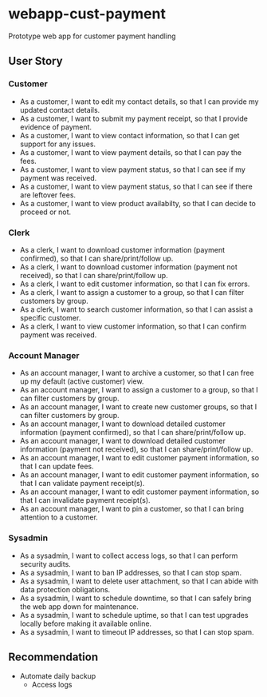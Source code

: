 # webapp-cust-payment

Prototype web app for customer payment handling

## User Story

### Customer

- As a customer, I want to edit my contact details, so that I can provide my updated contact details.
- As a customer, I want to submit my payment receipt, so that I provide evidence of payment.
- As a customer, I want to view contact information, so that I can get support for any issues.
- As a customer, I want to view payment details, so that I can pay the fees.
- As a customer, I want to view payment status, so that I can see if my payment was received.
- As a customer, I want to view payment status, so that I can see if there are leftover fees.
- As a customer, I want to view product availabilty, so that I can decide to proceed or not.

### Clerk

- As a clerk, I want to download customer information (payment confirmed), so that I can share/print/follow up.
- As a clerk, I want to download customer information (payment not received), so that I can share/print/follow up.
- As a clerk, I want to edit customer information, so that I can fix errors.
- As a clerk, I want to assign a customer to a group, so that I can filter customers by group.
- As a clerk, I want to search customer information, so that I can assist a specific customer.
- As a clerk, I want to view customer information, so that I can confirm payment was received.

### Account Manager

- As an account manager, I want to archive a customer, so that I can free up my default (active customer) view.
- As an account manager, I want to assign a customer to a group, so that I can filter customers by group.
- As an account manager, I want to create new customer groups, so that I can filter customers by group.
- As an account manager, I want to download detailed customer information (payment confirmed), so that I can share/print/follow up.
- As an account manager, I want to download detailed customer information (payment not received), so that I can share/print/follow up.
- As an account manager, I want to edit customer payment information, so that I can update fees.
- As an account manager, I want to edit customer payment information, so that I can validate payment receipt(s).
- As an account manager, I want to edit customer payment information, so that I can invalidate payment receipt(s).
- As an account manager, I want to pin a customer, so that I can bring attention to a customer.

### Sysadmin

- As a sysadmin, I want to collect access logs, so that I can perform security audits.
- As a sysadmin, I want to ban IP addresses, so that I can stop spam.
- As a sysadmin, I want to delete user attachment, so that I can abide with data protection obligations.
- As a sysadmin, I want to schedule downtime, so that I can safely bring the web app down for maintenance.
- As a sysadmin, I want to schedule uptime, so that I can test upgrades locally before making it available online.
- As a sysadmin, I want to timeout IP addresses, so that I can stop spam.

## Recommendation

- Automate daily backup
  - Access logs

